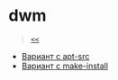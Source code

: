 # dwm

> [`<<`](../index.md)

- [Вариант с apt-src](apt-src.md)
- [Вариант с make-install](make-install.md)

